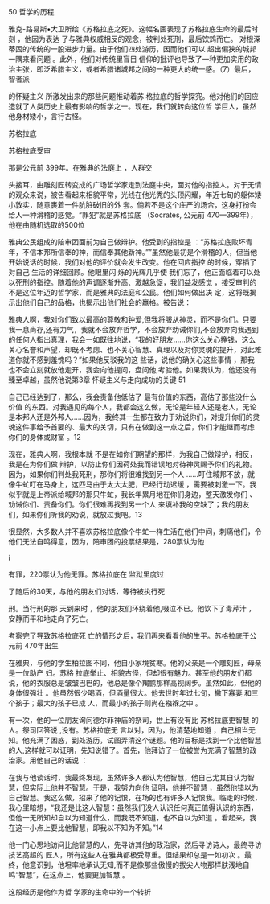 50 哲学的历程

雅克-路易斯•大卫所绘《苏格拉底之死》。这幅名画表现了苏格拉底生命的最后时刻 ，他因为表达 了与雅典权威相反的观念，被判处死刑，最后饮鸩而亡。 对根深蒂固的传统的一股进步力量。由于他们四处游历，因而他们可以 超出偏狭的城邦一隅来看问题 。此外，他们对传统里盲目 信仰的批评也导致了一种更加实用的政治主张，即泛希腊主义，或者希腊诸城邦之间的一种更大的统一感。（7）最后，智者派

的怀疑主义 所激发出来的那些问题推动着苏 格拉底的哲学探究。他对他们的回应造就了人类历史上最有影响的哲学之一。现在，我们就转向这位哲 学巨人，虽然他身材矮小，言行古怪。

苏格拉底

苏格拉底受审

那是公元前 399年。在雅典的法庭上 ，人群交

头接耳，由雕刻匠转变成的广场哲学家走到法庭中央，面对他的指控人。对于无情 的观众来说，被告看起来相貌平常，光线在他光秃的头顶闪耀，年近七旬的躯体矮小敦实，随意裹着一件肮脏破旧的外 套。倘若不是这个庄严的场合，这身打扮会给人一种滑稽的感觉。“罪犯”就是苏格拉底 （Socrates, 公元前 470—399年），他在由随机选取的500位

雅典公民组成的陪审团面前为自己做辩护。他受到的指控是 ：“苏格拉底败坏青年，不信本邦所信奉的神，而信奉其他新神。””虽然他最初是个滑稽的人，但当他开始说话的时候，我们对他的评价就会发生改变。他在回应指控 的时候，穿插了对自己 生活的详细回顾。他眼里闪 烁的光辉几乎使 我们忘了，他正面临着可以处以死刑的指控。随着他的声调逐渐升高、激越急促，我们益发感觉 ，接受审判的不是这位年迈的哲学家，而是雅典的法庭和公民。他们如何做出决 定，这将既揭示出他们自己的品格，也揭示出他们社会的羸格。被告说：

雅典人啊，我对你们致以最高的尊敬和钟爱,但我将服从神灵，而不是你们。只要我一息尚存,还有力气，我就不会放弃哲学，不会放弃劝诫你们,不会放弃向我遇到的任何人指出真理，我会一如既往地说，“我的好朋友……你这么关心挣钱，这么关心名誉和声望，却既不考虑、也不关心智慧、真理以及对你灵魂的提升，对此难道你就不感到羞愧吗？”如果他反驳我的这 些话，说他的确关心这些事情 ，那我也不会立刻就放他走开，我会向他提问，盘问他,考验他。如果我认为，他还没有臻至卓越，虽然他说第3章 怀疑主义与走向成功的关键 51

自己已经达到了，那么，我会责备他低估了 最有价值的东西，高估了那些没什么价值 的东西。对我遇见的每个人，我都会这么做，无论是年轻人还是老人，无论是本邦人还是外邦人……因为，我终其一生都在致力于劝说你们，对提升你们的灵魂这件事给予首要的、最大的关切，只有在做到这一点之后，你们才能继而考虑 你们的身体或财富 。12

现在，雅典人啊，我根本就 不是在如你们期望的那样，为我自己做辩护，相反，我是在为你们做 辩护，以防止你们因荷处我而错误地对待神灵赐予你们的礼物。因为，如果你们判处我死刑，那你们将很难找到另一个人 ……叮住城邦不放，就像牛虻叮在马身上，这匹马由于太大太肥，已经行动迟缓 ，需要被刺激一下。我似乎就是上帝派给城邦的那只牛虻，我长年累月地在你们身边，整天激发你们 、劝诫你们、责备你们。你们很难再找到另一个人 来填补我的空缺了；我的朋友们，如果你们听我的劝说，就放过我吧。13

很显然，大多数人并不喜欢苏格拉底像个牛虻一样生活在他们中间，刺痛他们，令他们无法自鸣得意，因为，陪审团的投票结果是，280票认为他

i

有罪，220票认为他无罪。苏格拉底在 监狱里度过

了随后的30天，与他的朋友们对话，等待被执行死

刑。当行刑的那 天到来时 ，他的朋友们环绕着他,啜泣不已。他饮下了毒芹汁 ，安静而平和地走向了死亡。

考察完了导致苏格拉底死 亡的情形之后，我们再来看看他的生平。苏格拉底于公元前 470年出生

在雅典，与他的学生柏拉图不同，他自小家境贫寒。他的父亲是一个雕刻匠，母亲是一位助产 妇。苏格 拉底举止、相貌古怪，但却很有魅力。甚至他的朋友们都说，他的衣服总是皱皱巴巴的，他总是像个羯鹏那样高视阔步。虽然如此，但他的身体很强壮 。他虽然很少喝酒，但酒量很大。他去世时年过七旬，撇下寡妻 和三个孩子；最大的孩子已成 人，而最小的孩子则尚在襁褓之中 。

有一次，他的一位朋友询问德尔菲神庙的祭司，世上有没有比 苏格拉底更智慧 的人。祭司回答说 ,没有。苏格拉底无 言以对，因为，他清楚地知道 ，自己相当无知。他充满了困惑，到处游历，试图弄清这个谜题。他的目标是找到一个比他智慧的人,这样就可以证明，先知说错了。首先，他拜访了一位被誉为充满了智慧的政治家。用他自己的话说 ：

在我与他谈话时，我最终发现，虽然许多人都认为他智慧，他自己尤其自认为智慧，但实际上他并不智慧。于是，我努力向他 证明，他并不智慧 ，虽然他错以为自己智慧。我这么做，招来了他的记恨，在场的也有许多人记恨我。临走的时候，我心里暗想，“我还是比这人智慧：虽然我们没人认识任何真正值得认识的东西，但他一无所知却自以为知道什么，而我既不知道，也不自以为知道 。看起来，我在这一小点上要比他智慧，即我以不知为不知。”14

他一门心思地访问比他智慧的人，先寻访其他的政治家，然后寻访诗人，最终寻访技艺高超的 匠人，所有这些人在雅典都极受尊重。但结果却总是一如初次 。最终，他意识到，他坦率地承认无知,而不是像那些傲慢的拔尖人物那样肤浅地自鸣“智慧”，在这点上，他要更加智慧 。

这段经历是他作为哲 学家的生命中的一个转折


